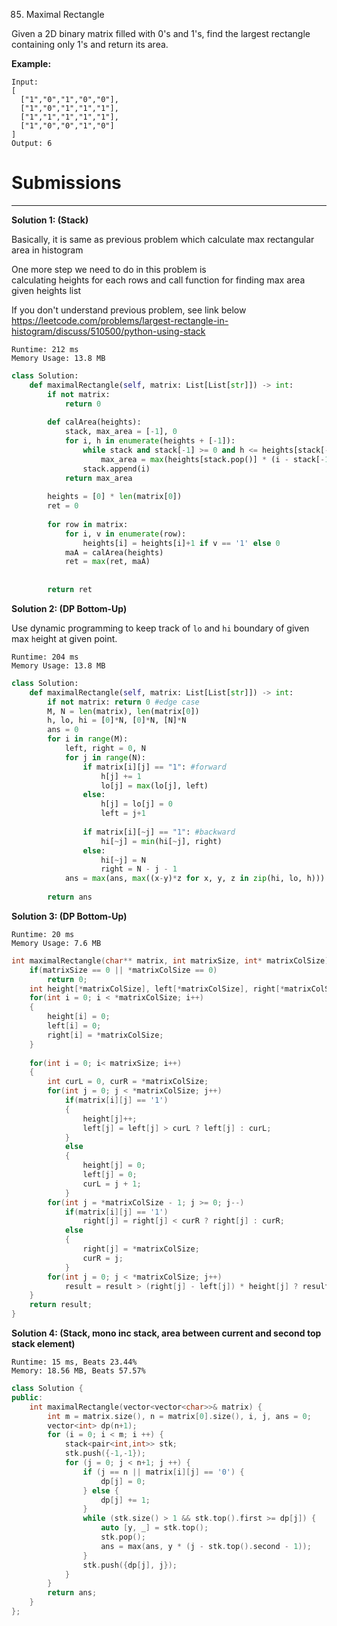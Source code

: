 85. Maximal Rectangle

Given a 2D binary matrix filled with 0's and 1's, find the largest rectangle containing only 1's and return its area.

**Example:**
```
Input:
[
  ["1","0","1","0","0"],
  ["1","0","1","1","1"],
  ["1","1","1","1","1"],
  ["1","0","0","1","0"]
]
Output: 6
```

# Submissions
---
**Solution 1: (Stack)**

Basically, it is same as previous problem which calculate max rectangular area in histogram

One more step we need to do in this problem is  
calculating heights for each rows and call function for finding max area given heights list

If you don't understand previous problem, see link below  
https://leetcode.com/problems/largest-rectangle-in-histogram/discuss/510500/python-using-stack

```
Runtime: 212 ms
Memory Usage: 13.8 MB
```
```python
class Solution:
    def maximalRectangle(self, matrix: List[List[str]]) -> int:
        if not matrix:
            return 0
        
        def calArea(heights):
            stack, max_area = [-1], 0
            for i, h in enumerate(heights + [-1]):
                while stack and stack[-1] >= 0 and h <= heights[stack[-1]]:
                    max_area = max(heights[stack.pop()] * (i - stack[-1] - 1), max_area)
                stack.append(i)
            return max_area
        
        heights = [0] * len(matrix[0])
        ret = 0
        
        for row in matrix:
            for i, v in enumerate(row):
                heights[i] = heights[i]+1 if v == '1' else 0
            maA = calArea(heights)
            ret = max(ret, maA)
            
            
        return ret
```

**Solution 2: (DP Bottom-Up)**

Use dynamic programming to keep track of `lo` and `hi` boundary of given max `h`eight at given point.

```
Runtime: 204 ms
Memory Usage: 13.8 MB
```
```python
class Solution:
    def maximalRectangle(self, matrix: List[List[str]]) -> int:
        if not matrix: return 0 #edge case 
        M, N = len(matrix), len(matrix[0])
        h, lo, hi = [0]*N, [0]*N, [N]*N
        ans = 0
        for i in range(M):
            left, right = 0, N
            for j in range(N):
                if matrix[i][j] == "1": #forward
                    h[j] += 1
                    lo[j] = max(lo[j], left)
                else: 
                    h[j] = lo[j] = 0
                    left = j+1
                    
                if matrix[i][~j] == "1": #backward
                    hi[~j] = min(hi[~j], right)
                else: 
                    hi[~j] = N
                    right = N - j - 1
            ans = max(ans, max((x-y)*z for x, y, z in zip(hi, lo, h)))
            
        return ans
```

**Solution 3: (DP Bottom-Up)**
```
Runtime: 20 ms
Memory Usage: 7.6 MB
```
```c
int maximalRectangle(char** matrix, int matrixSize, int* matrixColSize){
    if(matrixSize == 0 || *matrixColSize == 0)
        return 0;
    int height[*matrixColSize], left[*matrixColSize], right[*matrixColSize], result = 0;
    for(int i = 0; i < *matrixColSize; i++)
    {
        height[i] = 0;
        left[i] = 0;
        right[i] = *matrixColSize;
    }
    
    for(int i = 0; i< matrixSize; i++)
    {
        int curL = 0, curR = *matrixColSize;
        for(int j = 0; j < *matrixColSize; j++)
            if(matrix[i][j] == '1')
            {
                height[j]++;
                left[j] = left[j] > curL ? left[j] : curL;
            }
            else
            {
                height[j] = 0;
                left[j] = 0;
                curL = j + 1;
            }
        for(int j = *matrixColSize - 1; j >= 0; j--)
            if(matrix[i][j] == '1')
                right[j] = right[j] < curR ? right[j] : curR;
            else
            {
                right[j] = *matrixColSize;
                curR = j;
            }
        for(int j = 0; j < *matrixColSize; j++)
            result = result > (right[j] - left[j]) * height[j] ? result : (right[j] - left[j]) * height[j];
    }        
    return result;  
}
```

**Solution 4: (Stack, mono inc stack, area between current and second top stack element)**
```
Runtime: 15 ms, Beats 23.44%
Memory: 18.56 MB, Beats 57.57%
```
```c++
class Solution {
public:
    int maximalRectangle(vector<vector<char>>& matrix) {
        int m = matrix.size(), n = matrix[0].size(), i, j, ans = 0;
        vector<int> dp(n+1);
        for (i = 0; i < m; i ++) {
            stack<pair<int,int>> stk;
            stk.push({-1,-1});
            for (j = 0; j < n+1; j ++) {
                if (j == n || matrix[i][j] == '0') {
                    dp[j] = 0;
                } else {
                    dp[j] += 1;
                }
                while (stk.size() > 1 && stk.top().first >= dp[j]) {
                    auto [y, _] = stk.top();
                    stk.pop();
                    ans = max(ans, y * (j - stk.top().second - 1));
                }
                stk.push({dp[j], j});
            }
        }
        return ans;
    }
};
```
